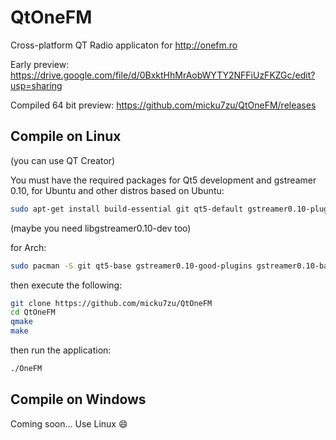 QtOneFM
=======

Cross-platform QT Radio applicaton for http://onefm.ro

Early preview: https://drive.google.com/file/d/0BxktHhMrAobWYTY2NFFiUzFKZGc/edit?usp=sharing

Compiled 64 bit preview: https://github.com/micku7zu/QtOneFM/releases

## Compile on Linux

(you can use QT Creator)

You must have the required packages for Qt5 development and gstreamer 0.10, for Ubuntu and other distros based on Ubuntu:

```sh
sudo apt-get install build-essential git qt5-default gstreamer0.10-plugins-good gstreamer0.10-plugins-bad 
```
(maybe you need libgstreamer0.10-dev too)

for Arch:


```sh
sudo pacman -S git qt5-base gstreamer0.10-good-plugins gstreamer0.10-bad-plugins
```

then execute the following:

```sh
git clone https://github.com/micku7zu/QtOneFM
cd QtOneFM
qmake
make
```

then run the application:

```sh
./OneFM
```

## Compile on Windows

Coming soon... Use Linux :smile:
